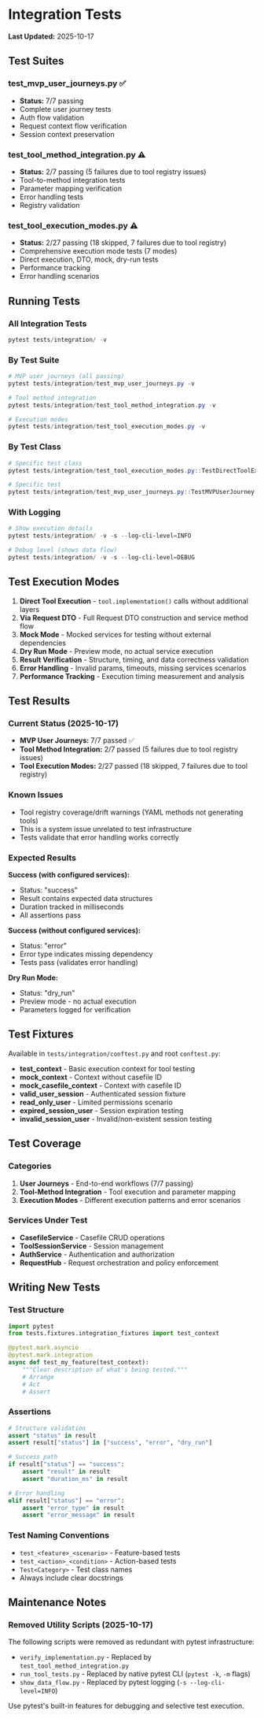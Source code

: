 # Integration Tests

**Last Updated:** 2025-10-17

## Test Suites

### test_mvp_user_journeys.py ✅
- **Status:** 7/7 passing
- Complete user journey tests
- Auth flow validation  
- Request context flow verification
- Session context preservation

### test_tool_method_integration.py ⚠️
- **Status:** 2/7 passing (5 failures due to tool registry issues)
- Tool-to-method integration tests
- Parameter mapping verification
- Error handling tests
- Registry validation

### test_tool_execution_modes.py ⚠️
- **Status:** 2/27 passing (18 skipped, 7 failures due to tool registry)
- Comprehensive execution mode tests (7 modes)
- Direct execution, DTO, mock, dry-run tests
- Performance tracking
- Error handling scenarios

## Running Tests

### All Integration Tests
```powershell
pytest tests/integration/ -v
```

### By Test Suite
```powershell
# MVP user journeys (all passing)
pytest tests/integration/test_mvp_user_journeys.py -v

# Tool method integration
pytest tests/integration/test_tool_method_integration.py -v

# Execution modes
pytest tests/integration/test_tool_execution_modes.py -v
```

### By Test Class
```powershell
# Specific test class
pytest tests/integration/test_tool_execution_modes.py::TestDirectToolExecution -v

# Specific test
pytest tests/integration/test_mvp_user_journeys.py::TestMVPUserJourney::test_complete_user_journey_create_casefile_and_execute_tool -v
```

### With Logging
```powershell
# Show execution details
pytest tests/integration/ -v -s --log-cli-level=INFO

# Debug level (shows data flow)
pytest tests/integration/ -v -s --log-cli-level=DEBUG
```

## Test Execution Modes

1. **Direct Tool Execution** - `tool.implementation()` calls without additional layers
2. **Via Request DTO** - Full Request DTO construction and service method flow
3. **Mock Mode** - Mocked services for testing without external dependencies
4. **Dry Run Mode** - Preview mode, no actual service execution
5. **Result Verification** - Structure, timing, and data correctness validation
6. **Error Handling** - Invalid params, timeouts, missing services scenarios
7. **Performance Tracking** - Execution timing measurement and analysis

## Test Results

### Current Status (2025-10-17)
- **MVP User Journeys:** 7/7 passed ✅
- **Tool Method Integration:** 2/7 passed (5 failures due to tool registry issues)
- **Tool Execution Modes:** 2/27 passed (18 skipped, 7 failures due to tool registry)

### Known Issues
- Tool registry coverage/drift warnings (YAML methods not generating tools)
- This is a system issue unrelated to test infrastructure
- Tests validate that error handling works correctly

### Expected Results

**Success (with configured services):**
- Status: "success"
- Result contains expected data structures
- Duration tracked in milliseconds
- All assertions pass

**Success (without configured services):**
- Status: "error"  
- Error type indicates missing dependency
- Tests pass (validates error handling)

**Dry Run Mode:**
- Status: "dry_run"
- Preview mode - no actual execution
- Parameters logged for verification

## Test Fixtures

Available in `tests/integration/conftest.py` and root `conftest.py`:

- **test_context** - Basic execution context for tool testing
- **mock_context** - Context without casefile ID
- **mock_casefile_context** - Context with casefile ID
- **valid_user_session** - Authenticated session fixture
- **read_only_user** - Limited permissions scenario
- **expired_session_user** - Session expiration testing
- **invalid_session_user** - Invalid/non-existent session testing

## Test Coverage

### Categories
1. **User Journeys** - End-to-end workflows (7/7 passing)
2. **Tool-Method Integration** - Tool execution and parameter mapping
3. **Execution Modes** - Different execution patterns and error scenarios

### Services Under Test
- **CasefileService** - Casefile CRUD operations
- **ToolSessionService** - Session management
- **AuthService** - Authentication and authorization
- **RequestHub** - Request orchestration and policy enforcement

## Writing New Tests

### Test Structure
```python
import pytest
from tests.fixtures.integration_fixtures import test_context

@pytest.mark.asyncio
@pytest.mark.integration
async def test_my_feature(test_context):
    """Clear description of what's being tested."""
    # Arrange
    # Act
    # Assert
```

### Assertions
```python
# Structure validation
assert "status" in result
assert result["status"] in ["success", "error", "dry_run"]

# Success path
if result["status"] == "success":
    assert "result" in result
    assert "duration_ms" in result

# Error handling
elif result["status"] == "error":
    assert "error_type" in result
    assert "error_message" in result
```

### Test Naming Conventions
- `test_<feature>_<scenario>` - Feature-based tests
- `test_<action>_<condition>` - Action-based tests  
- `Test<Category>` - Test class names
- Always include clear docstrings

## Maintenance Notes

### Removed Utility Scripts (2025-10-17)
The following scripts were removed as redundant with pytest infrastructure:
- `verify_implementation.py` - Replaced by `test_tool_method_integration.py`
- `run_tool_tests.py` - Replaced by native pytest CLI (`pytest -k`, `-m` flags)
- `show_data_flow.py` - Replaced by pytest logging (`-s --log-cli-level=INFO`)

Use pytest's built-in features for debugging and selective test execution.
